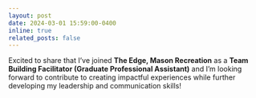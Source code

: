 ```yaml
---
layout: post
date: 2024-03-01 15:59:00-0400
inline: true
related_posts: false
---
```


Excited to share that I’ve joined **The Edge, Mason Recreation** as a **Team Building Facilitator (Graduate Professional Assistant)** and I’m looking forward to contribute to creating impactful experiences while further developing my leadership and communication skills!
